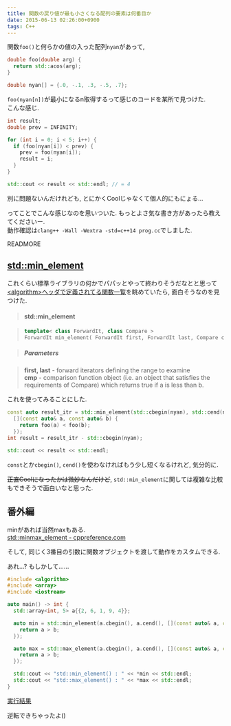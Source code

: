 ```yaml
---
title: 関数の戻り値が最も小さくなる配列の要素は何番目か
date: 2015-06-13 02:26:00+0900
tags: C++
---
```


関数`foo()`と何らかの値の入った配列`nyan`があって,

```cpp
double foo(double arg) {
  return std::acos(arg);
}

double nyan[] = {.0, -.1, .3, -.5, .7};
```

`foo(nyan[n])`が最小になるn取得するって感じのコードを某所で見つけた.  
こんな感じ.

```cpp
int result;
double prev = INFINITY;

for (int i = 0; i < 5; i++) {
  if (foo(nyan[i]) < prev) {
    prev = foo(nyan[i]);
    result = i;
  }
}

std::cout << result << std::endl; // = 4
```

別に問題ないんだけれども, とにかくCoolじゃなくて個人的にもにょる...

ってことでこんな感じなのを思いついた. もっとよさ気な書き方があったら教えてくださいー.  
動作確認は`clang++ -Wall -Wextra -std=c++14 prog.cc`でしました.

READMORE

## [std::min\_element](http://en.cppreference.com/w/cpp/algorithm/min_element)

これくらい標準ライブラリの何かでパパッとやって終わりそうだなとと思って[\<algorithm\>ヘッダで定義されてる関数一覧](http://en.cppreference.com/w/cpp/header/algorithm)を眺めていたら, 面白そうなのを見つけた.

> #### std::min\_element

> ```cpp
> template< class ForwardIt, class Compare >
> ForwardIt min_element( ForwardIt first, ForwardIt last, Compare comp );
> ```

> ##### Parameters

> **first, last**  -  forward iterators defining the range to examine  
> **cmp**  -  comparison function object (i.e. an object that satisfies the requirements of Compare) which returns true if a is less than b. 

これを使ってみることにした.

```cpp
const auto result_itr = std::min_element(std::cbegin(nyan), std::cend(nyan),
  [](const auto& a, const auto& b) {
    return foo(a) < foo(b);
  });
int result = result_itr - std::cbegin(nyan);

std::cout << result << std::endl;
```

`const`とか`cbegin()`, `cend()`を使わなければもう少し短くなるけれど, 気分的に.

<del>正直Coolになったかは微妙なんだけど</del>, `std::min_element`に関しては複雑な比較もできそうで面白いなと思った.

## 番外編

minがあれば当然maxもある.  
[std::minmax_element - cppreference.com](http://en.cppreference.com/w/cpp/algorithm/minmax_element)

そして, 同じく3番目の引数に関数オブジェクトを渡して動作をカスタムできる.

あれ...? もしかして......

```cpp
#include <algorithm>
#include <array>
#include <iostream>

auto main() -> int {
  std::array<int, 5> a{{2, 6, 1, 9, 4}};

  auto min = std::min_element(a.cbegin(), a.cend(), [](const auto& a, const auto& b) {
    return a > b;
  });

  auto max = std::max_element(a.cbegin(), a.cend(), [](const auto& a, const auto& b) {
    return a > b;
  });

  std::cout << "std::min_element() : " << *min << std::endl;
  std::cout << "std::max_element() : " << *max << std::endl;
}
```

[実行結果](http://melpon.org/wandbox/permlink/0K7o7M5a1C9nS6Wr)

逆転できちゃったよ()
